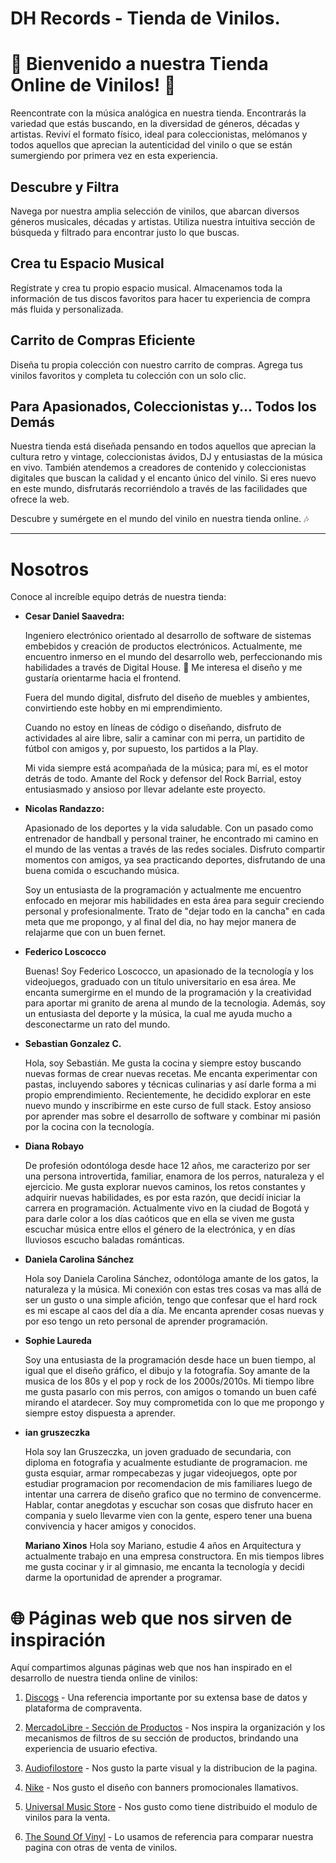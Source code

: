 # DH Records - Tienda de Vinilos.

# 🎵 Bienvenido a nuestra Tienda Online de Vinilos! 🎵

Reencontrate con la música analógica en nuestra tienda. Encontrarás la variedad que estás buscando, en la diversidad de géneros, décadas y artistas. Reviví el formato físico, ideal para coleccionistas, melómanos y todos aquellos que aprecian la autenticidad del vinilo o que se están sumergiendo por primera vez en esta experiencia.

## Descubre y Filtra

Navega por nuestra amplia selección de vinilos, que abarcan diversos géneros musicales, décadas y artistas. Utiliza nuestra intuitiva sección de búsqueda y filtrado para encontrar justo lo que buscas.

## Crea tu Espacio Musical

Regístrate y crea tu propio espacio musical. Almacenamos toda la información de tus discos favoritos para hacer tu experiencia de compra más fluida y personalizada.

## Carrito de Compras Eficiente

Diseña tu propia colección con nuestro carrito de compras. Agrega tus vinilos favoritos y completa tu colección con un solo clic.

## Para Apasionados, Coleccionistas y... Todos los Demás

Nuestra tienda está diseñada pensando en todos aquellos que aprecian la cultura retro y vintage, coleccionistas ávidos, DJ y entusiastas de la música en vivo. También atendemos a creadores de contenido y coleccionistas digitales que buscan la calidad y el encanto único del vinilo. Si eres nuevo en este mundo, disfrutarás recorriéndolo a través de las facilidades que ofrece la web.

Descubre y sumérgete en el mundo del vinilo en nuestra tienda online. 🎶

---

# Nosotros

Conoce al increíble equipo detrás de nuestra tienda:

- **Cesar Daniel Saavedra:**

  Ingeniero electrónico orientado al desarrollo de software de sistemas embebidos y creación de productos electrónicos. Actualmente, me encuentro inmerso en el mundo del desarrollo web, perfeccionando mis habilidades a través de Digital House. 💪 Me interesa el diseño y me gustaría orientarme hacia el frontend.

  Fuera del mundo digital, disfruto del diseño de muebles y ambientes, convirtiendo este hobby en mi emprendimiento.

  Cuando no estoy en líneas de código o diseñando, disfruto de actividades al aire libre, salir a caminar con mi perra, un partidito de fútbol con amigos y, por supuesto, los partidos a la Play.

  Mi vida siempre está acompañada de la música; para mí, es el motor detrás de todo. Amante del Rock y defensor del Rock Barrial, estoy entusiasmado y ansioso por llevar adelante este proyecto.

- **Nicolas Randazzo:**
  
  Apasionado de los deportes y la vida saludable. Con un pasado como entrenador de handball y personal trainer, he encontrado mi camino en el mundo de las ventas a través de las redes sociales. Disfruto compartir momentos con amigos, ya sea practicando deportes, disfrutando de una buena comida o escuchando música.
  
  Soy un entusiasta de la programación y actualmente me encuentro enfocado en mejorar mis habilidades en esta área para seguir creciendo personal y profesionalmente. Trato de "dejar todo en la cancha" en cada meta que me propongo, y al final del dia, no hay mejor manera de relajarme que con un buen fernet.

- **Federico Loscocco**

  Buenas! Soy Federico Loscocco, un apasionado de la tecnología y los videojuegos, graduado con un título universitario en esa área. Me encanta sumergirme en el mundo de la programación y la creatividad para aportar mi granito de arena al mundo de la tecnologia. Además, soy un entusiasta del deporte y la música, la cual me ayuda mucho a desconectarme un rato del mundo.

- **Sebastian Gonzalez C.**

  Hola, soy Sebastián. Me gusta la cocina y siempre estoy buscando nuevas formas de crear nuevas recetas. Me encanta experimentar con pastas, incluyendo sabores y técnicas culinarias y así darle forma a mi propio emprendimiento. 
  Recientemente, he decidido explorar en este nuevo mundo y inscribirme en este curso de full stack. Estoy ansioso por aprender mas sobre el desarrollo de software y combinar mi pasión por la cocina con la tecnología. 

- **Diana Robayo**

  De profesión odontóloga desde hace 12 años, me caracterizo por ser una persona introvertida, familiar, enamora de los perros, naturaleza y el ejercicio. Me gusta explorar nuevos caminos, los retos constantes y adquirir nuevas habilidades, es por esta razón, que decidí iniciar la carrera en programación.
  Actualmente vivo en la ciudad de Bogotá y para darle color a los días caóticos que en ella se viven me gusta escuchar música entre ellos el género de la electrónica, y en días lluviosos escucho baladas románticas. 

- **Daniela Carolina Sánchez**

  Hola soy Daniela Carolina Sánchez, odontóloga amante de los gatos, la naturaleza y la música. Mi conexión con estas tres cosas va mas allá de ser un gusto o una simple afición, tengo que confesar que el hard rock es mi escape al caos del día a día. Me encanta aprender cosas nuevas y por eso tengo un reto personal de aprender programación.

- **Sophie Laureda**

  Soy una entusiasta de la programación desde hace un buen tiempo, al igual que el diseño gráfico, el dibujo y la fotografía. Soy amante de la musica de los 80s y el pop y rock de los 2000s/2010s. Mi tiempo libre me gusta pasarlo con mis perros, con amigos o tomando un buen café mirando el atardecer. Soy muy comprometida con lo que me propongo y siempre estoy dispuesta a aprender. 

- **ian gruszeczka**

  Hola soy Ian Gruszeczka, un joven graduado de secundaria, con diploma en fotografia y acualmente estudiante de programacion.
  me gusta esquiar, armar rompecabezas y jugar videojuegos, opte por estudiar programacion por recomendacion de mis familiares luego de intentar  una carrera de diseño grafico que no termino de convencerme.
  Hablar, contar anegdotas y escuchar son cosas que disfruto hacer en compania y suelo llevarme vien con la gente, espero tener una buena convivencia y hacer amigos y conocidos.

  **Mariano Xinos**
  Hola soy Mariano, estudie 4 años en Arquitectura y actualmente trabajo en una empresa constructora. En mis tiempos libres me gusta cocinar y ir al gimnasio, me encanta la tecnología y decidi darme la oportunidad de aprender a programar.


# 🌐 Páginas web que nos sirven de inspiración

  Aquí compartimos algunas páginas web que nos han inspirado en el desarrollo de nuestra tienda online de vinilos:

1. [Discogs](https://www.discogs.com/) - Una referencia importante por su extensa base de datos y plataforma de compraventa.

2. [MercadoLibre - Sección de Productos](https://listado.mercadolibre.com.ar/discos-de-vinilo-nuevos#D[A:discos%20de%20vinilo%20nuevos]) - Nos inspira la organización y los mecanismos de filtros de su sección de productos, brindando una experiencia de usuario efectiva.

3. [Audiofilostore](https://www.audiofilostore.com) - Nos gusto la parte visual y la distribucion de la pagina.

4. [Nike](https://www.nike.com.ar/?gad_source=1&gclid=CjwKCAiAt5euBhB9EiwAdkXWOzoya7vdjhL0SvBMEAECPaMrjLN49ShY5tUmQ6Nhd1It9iZXHl0ZyRoCKq0QAvD_BwE) - Nos gusto el diseño con banners promocionales llamativos.

5. [Universal Music Store](https://universalmusicstore.com.co/collections/vinil) - Nos gusto como tiene distribuido el modulo de vinilos para la venta.

6. [The Sound Of Vinyl](https://thesoundofvinyl.com) - Lo usamos de referencia para comparar nuestra pagina con otras de venta de vinilos.